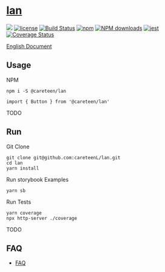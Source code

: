 # [lan](https://github.com/careteenL/lan)
[![](https://img.shields.io/badge/Powered%20by-lan-brightgreen.svg)](https://github.com/careteenL/lan)
[![license](https://img.shields.io/badge/license-MIT-blue.svg)](https://github.com/careteenL/lan/blob/master/LICENSE)
[![Build Status](https://travis-ci.org/careteenL/lan.svg?branch=master)](https://travis-ci.org/careteenL/lan)
[![npm](https://img.shields.io/badge/npm-0.1.0-orange.svg)](https://www.npmjs.com/package/@careteen/lan)
[![NPM downloads](http://img.shields.io/npm/dm/@careteen/lan.svg?style=flat-square)](http://www.npmtrends.com/@careteen/lan)
[![jest](https://jestjs.io/img/jest-badge.svg)](https://github.com/facebook/jest)
[![Coverage Status](https://coveralls.io/repos/github/careteenL/lan/badge.svg)](https://coveralls.io/github/careteenL/lan)

[English Document](./README.en_US.md)

## Usage

NPM
```shell
npm i -S @careteen/lan
```

```tsx
import { Button } from '@careteen/lan'
```

TODO

## Run

Git Clone
```shell
git clone git@github.com:careteenL/lan.git 
cd lan
yarn install
```

Run storybook Examples
```shell
yarn sb
```

Run Tests
```shell
yarn coverage
npx http-server ./coverage
```

TODO

## FAQ

- [FAQ](./FAQ.md)
